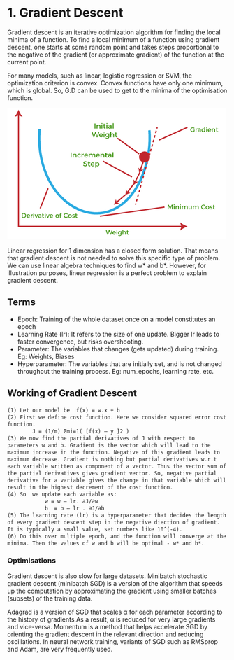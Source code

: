 # 1. Gradient Descent 
Gradient descent is an iterative optimization algorithm for finding the local minima of a function. To find a local minimum of a function using gradient descent, one starts at some random point and takes steps proportional to the negative of the gradient (or approximate gradient) of the function at the current point. 

For many models, such as linear, logistic regression or SVM, the optimization criterion is convex. Convex functions have only one minimum, which is global. So, G.D can be used to get to the minima of the optimisation function. 

![Alt text](image.png)

Linear regression for 1 dimension has a closed form solution. That means that gradient descent is not needed to solve this specific type of problem. We can use linear algebra techniques to find w* and b*. However, for illustration purposes, linear regression is a perfect problem to explain gradient descent.

## Terms
- Epoch: Training of the whole dataset once on a model constitutes an epoch
- Learning Rate (lr): It refers to the size of one update. Bigger lr leads to faster convergence, but risks overshooting.
- Parameter: The variables that changes (gets updated) during training. Eg: Weights, Biases
- Hyperparameter: The variables that are initially set, and is not changed throughout the training process. Eg: num_epochs, learning rate, etc.

## Working of Gradient Descent
    (1) Let our model be  f(x) = w.x + b
    (2) First we define cost function. Here we consider squared error cost function.
            J = (1/m) Σmi=1( [f(x) – y ]2 )
    (3) We now find the partial derivatives of J with respect to parameters w and b. Gradient is the vector which will lead to the maximum increase in the function. Negative of this gradient leads to maximum decrease. Gradient is nothing but partial derivatives w.r.t each variable written as component of a vector. Thus the vector sum of the partial derivatives gives gradient vector. So, negative partial derivative for a variable gives the change in that variable which will result in the highest decrement of the cost function.
    (4) So  we update each variable as:
                w = w – lr. ∂J/∂w
                b  = b – lr . ∂J/∂b
    (5) The learning rate (lr) is a hyperparameter that decides the length of every gradient descent step in the negative diection of gradient. It is typically a small value, set numbers like 10^(-4).
    (6) Do this over multiple epoch, and the function will converge at the minima. Then the values of w and b will be optimal - w* and b*.

### Optimisations
Gradient descent is also slow for large datasets. Minibatch stochastic gradient descent (minibatch SGD) is a version of the algorithm that speeds up the computation by approximating the gradient using smaller batches (subsets) of the training data. 

Adagrad is a version of SGD that scales α for each parameter according to the history of gradients.As a result, α is reduced for very large gradients and vice-versa. Momentum is a method that helps accelerate SGD by orienting the gradient descent in the relevant direction and reducing oscillations. In neural network training, variants of SGD such as RMSprop and Adam, are very frequently used.